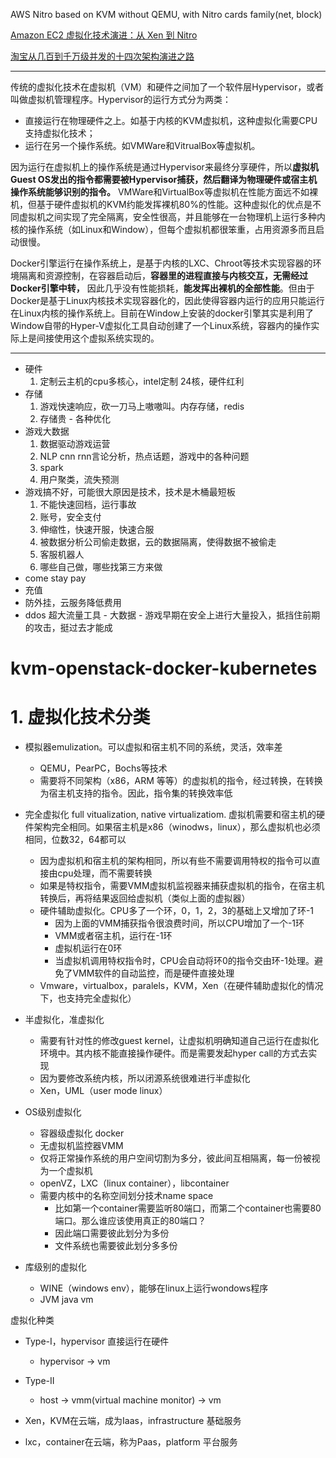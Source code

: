 



AWS Nitro based on KVM without QEMU, with Nitro cards family(net, block)

[Amazon EC2 虚拟化技术演进：从 Xen 到 Nitro](https://mp.weixin.qq.com/s?__biz=MzU5NTY5NDk4MA==&mid=2247484096&idx=1&sn=5aa784fc2a7ead472184db09df8fb483&chksm=fe6f462bc918cf3d628c1c5f481f88423d3a43114740666e64535f4b329565720ec38ef82a7d&mpshare=1&scene=1&srcid=07053Lo1qYeGYepfHAAMsh5U&key=947199dc4f7503b16354b0d31c5308b33ff7d1be3cd20138f716cfd58b82831ffcaff7bd267a6e8669618a2941f360e03e12c397d2081b5dd2261dda5a8fea0be1128bf4b3ebecce95ae1a1cfd827f66&ascene=1&uin=MTkxMTg4MTU%3D&devicetype=Windows-QQBrowser&version=6103000b&lang=zh_CN&pass_ticket=%2FnA5jVDxtZpZD6jJo5J2lvbIylg%2By18CEWbDP8y5i5Y%3D)

[淘宝从几百到千万级并发的十四次架构演进之路](https://mp.weixin.qq.com/s?__biz=MzI4OTA3NDQ0Nw==&mid=2455546396&idx=1&sn=46f4f44c220dbfc370303b5324522ff0&chksm=fb9cb67ccceb3f6a5bfd7e6466f5753791c6b7b997ea4fee932ea5eed5a5c054ad70a6618f3e&mpshare=1&scene=1&srcid=0705LclEWS8icAlI8FhHqvuI&key=311d683e94e8e0569d66e573d5f4cdbb7ab0b0f45c0ba044f33c7d785ab020117df9b80663c03d435ef368a0d60060a7b63689379543ff85c8c54b3e29991fda1e0f7d1ea90f1090342ef990eac01e5b&ascene=1&uin=MTkxMTg4MTU%3D&devicetype=Windows-QQBrowser&version=6103000b&lang=zh_CN&pass_ticket=%2FnA5jVDxtZpZD6jJo5J2lvbIylg%2By18CEWbDP8y5i5Y%3D)


-----

传统的虚拟化技术在虚拟机（VM）和硬件之间加了一个软件层Hypervisor，或者叫做虚拟机管理程序。Hypervisor的运行方式分为两类：

- 直接运行在物理硬件之上。如基于内核的KVM虚拟机，这种虚拟化需要CPU支持虚拟化技术；
- 运行在另一个操作系统。如VMWare和VitrualBox等虚拟机。

因为运行在虚拟机上的操作系统是通过Hypervisor来最终分享硬件，所以**虚拟机Guest OS发出的指令都需要被Hypervisor捕获，然后翻译为物理硬件或宿主机操作系统能够识别的指令。** VMWare和VirtualBox等虚拟机在性能方面远不如裸机，但基于硬件虚拟机的KVM约能发挥裸机80%的性能。这种虚拟化的优点是不同虚拟机之间实现了完全隔离，安全性很高，并且能够在一台物理机上运行多种内核的操作系统（如Linux和Window），但每个虚拟机都很笨重，占用资源多而且启动很慢。

Docker引擎运行在操作系统上，是基于内核的LXC、Chroot等技术实现容器的环境隔离和资源控制，在容器启动后，**容器里的进程直接与内核交互，无需经过Docker引擎中转，** 因此几乎没有性能损耗，**能发挥出裸机的全部性能**。但由于Docker是基于Linux内核技术实现容器化的，因此使得容器内运行的应用只能运行在Linux内核的操作系统上。目前在Window上安装的docker引擎其实是利用了Window自带的Hyper-V虚拟化工具自动创建了一个Linux系统，容器内的操作实际上是间接使用这个虚拟系统实现的。









-----

- 硬件
  1. 定制云主机的cpu多核心，intel定制 24核，硬件红利
- 存储
  1. 游戏快速响应，砍一刀马上嗷嗷叫。内存存储，redis
  2. 存储贵 - 各种优化
- 游戏大数据
  1. 数据驱动游戏运营
  2. NLP cnn rnn言论分析，热点话题，游戏中的各种问题
  3. spark
  4. 用户聚类，流失预测
- 游戏搞不好，可能很大原因是技术，技术是木桶最短板
  1. 不能快速回档，运行事故
  2. 账号，安全支付
  3. 伸缩性，快速开服，快速合服
  4. 被数据分析公司偷走数据，云的数据隔离，使得数据不被偷走
  5. 客服机器人
  6. 哪些自己做，哪些找第三方来做
- come stay pay
- 充值  
- 防外挂，云服务降低费用
- ddos 超大流量工具 - 大数据 - 游戏早期在安全上进行大量投入，抵挡住前期的攻击，挺过去才能成





# kvm-openstack-docker-kubernetes


# 1. 虚拟化技术分类
- 模拟器emulization。可以虚拟和宿主机不同的系统，灵活，效率差
  - QEMU，PearPC，Bochs等技术
  - 需要将不同架构（x86，ARM 等等）的虚拟机的指令，经过转换，在转换为宿主机支持的指令。因此，指令集的转换效率低

- 完全虚拟化 full vitualization, native virtualizatiom. 虚拟机需要和宿主机的硬件架构完全相同。如果宿主机是x86（winodws，linux），那么虚拟机也必须相同，位数32，64都可以
  - 因为虚拟机和宿主机的架构相同，所以有些不需要调用特权的指令可以直接由cpu处理，而不需要转换
  - 如果是特权指令，需要VMM虚拟机监视器来捕获虚拟机的指令，在宿主机转换后，再将结果返回给虚拟机（类似上面的虚拟器）
  - 硬件辅助虚拟化。CPU多了一个环，0，1，2，3的基础上又增加了环-1
    - 因为上面的VMM捕获指令很浪费时间，所以CPU增加了一个-1环
    - VMM或者宿主机，运行在-1环
    - 虚拟机运行在0环
    - 当虚拟机调用特权指令时，CPU会自动将环0的指令交由环-1处理。避免了VMM软件的自动监控，而是硬件直接处理
  - Vmware，virtualbox，paralels，KVM，Xen（在硬件辅助虚拟化的情况下，也支持完全虚拟化）
- 半虚拟化，准虚拟化
  - 需要有针对性的修改guest kernel，让虚拟机明确知道自己运行在虚拟化环境中。其内核不能直接操作硬件。而是需要发起hyper call的方式去实现
  - 因为要修改系统内核，所以闭源系统很难进行半虚拟化
  - Xen，UML（user mode linux）
  
- OS级别虚拟化
  - 容器级虚拟化 docker
  - 无虚拟机监控器VMM
  - 仅将正常操作系统的用户空间切割为多分，彼此间互相隔离，每一份被视为一个虚拟机
  - openVZ，LXC（linux container），libcontainer
  - 需要内核中的名称空间划分技术name space
    - 比如第一个container需要监听80端口，而第二个container也需要80端口。那么谁应该使用真正的80端口？
    - 因此端口需要彼此划分为多份
    - 文件系统也需要彼此划分多多份
- 库级别的虚拟化
  - WINE（windows env），能够在linux上运行wondows程序
  - JVM java vm

虚拟化种类

- Type-I，hypervisor 直接运行在硬件
  - hypervisor -> vm
- Type-II
  - host -> vmm(virtual machine monitor) -> vm
  
- Xen，KVM在云端，成为Iaas，infrastructure 基础服务
- lxc，container在云端，称为Paas，platform 平台服务









